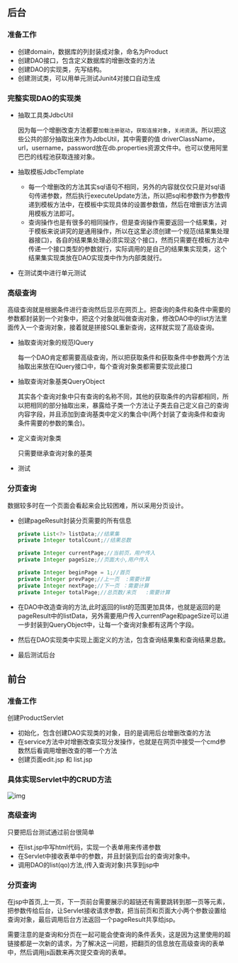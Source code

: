 ## 后台

### 准备工作

- 创建domain，数据库的列封装成对象，命名为Product
- 创建DAO接口，包含定义数据库的增删改查的方法
- 创建DAO的实现类，先写结构。
- 创建测试类，可以用单元测试Junit4对接口自动生成

### 完整实现DAO的实现类

- 抽取工具类JdbcUtil

  因为每一个增删改查方法都要`加载注册驱动`，`获取连接对象`，`关闭资源`。所以把这些公共的部分抽取出来作为JdbcUtil，其中需要的值 driverClassName，url，username，password放在db.properties资源文件中。也可以使用阿里巴巴的线程池获取连接对象。

- 抽取模板JdbcTemplate

  - 每一个增删改的方法其实sql语句不相同，另外的内容就仅仅只是对sql语句传递参数，然后执行executeUpdate方法，所以把sql和参数作为参数传递到模板方法中，在模板中实现具体的设置参数值，然后在增删该方法调用模板方法即可。
  - 查询操作也是有很多的相同操作，但是查询操作需要返回一个结果集，对于模板来说讲究的是通用操作，所以在这里必须创建一个规范(结果集处理器接口)，各自的结果集处理必须实现这个接口，然而只需要在模板方法中传递一个接口类型的参数就行，实际调用的是自己的结果集实现类，这个结果集实现类放在DAO实现类中作为内部类就行。

- 在测试类中进行单元测试

### 高级查询

高级查询就是根据条件进行查询然后显示在网页上。把查询的条件和条件中需要的参数都封装到一个对象中，把这个对象就叫做查询对象，修改DAO中的list方法里面传入一个查询对象，接着就是拼接SQL重新查询，这样就实现了高级查询。

- 抽取查询对象的规范IQuery

  每一个DAO肯定都需要高级查询，所以把获取条件和获取条件中参数两个方法抽取出来放在IQuery接口中，每个查询对象类都需要实现此接口

- 抽取查询对象基类QueryObject

  其实各个查询对象中只有查询的名称不同，其他的获取条件的内容都相同，所以把相同的部分抽取出来，暴露给子类一个方法让子类去自己定义自己的查询内容字段，并且添加到查询基类中定义的集合中(两个封装了查询条件和查询条件需要的参数的集合)。

- 定义查询对象类

  只需要继承查询对象的基类

- 测试

### 分页查询

数据较多时在一个页面会看起来会比较困难，所以采用分页设计。

- 创建pageResult封装分页需要的所有信息

  ```java
  private List<?> listData;//结果集
  private Integer totalCount;//结果总数
  
  private Integer currentPage;//当前页，用户传入
  private Integer pageSize;//页面大小,用户传入
  
  private Integer beginPage = 1;//首页
  private Integer prevPage;//上一页  :需要计算
  private Integer nextPage;//下一页 ：需要计算
  private Integer totalPage;//总页数/末页   :需要计算
  ```

- 在DAO中改造查询的方法,此时返回的list的范围更加具体，也就是返回的是pageResult中的listData，另外需要用户传入currentPage和pageSize可以进一步封装到QueryObject中，让每一个查询对象都有这两个字段。

- 然后在DAO实现类中实现上面定义的方法，包含查询结果集和查询结果总数。

- 最后测试后台

## 前台

### 准备工作

创建ProductServlet

- 初始化，包含创建DAO实现类的对象，目的是调用后台增删改查的方法
- 在service方法中对增删改查实现分发操作，也就是在网页中接受一个cmd参数然后看调用增删改查的哪一个方法
- 创建页面edit.jsp 和 list.jsp

### 具体实现Servlet中的CRUD方法

![img](https://s2.ax1x.com/2019/01/08/FLEUw8.png) 

### 高级查询

只要把后台测试通过前台很简单

- 在list.jsp中写html代码，实现一个表单用来传递参数
- 在Servlet中接收表单中的参数，并且封装到后台的查询对象中。
- 调用DAO的list(qo)方法,(传入查询对象)共享到jsp中

### 分页查询

在jsp中首页,上一页，下一页前台需要展示的超链还有需要跳转到那一页等元素，把参数传给后台，让Servlet接收请求参数，把当前页和页面大小两个参数设置给查询对象，最后调用后台方法返回一个pageResult共享给jsp。

需要注意的是查询和分页在一起可能会使查询的条件丢失，这是因为这里使用的超链接都是一次新的请求，为了解决这一问题，把翻页的信息放在高级查询的表单中，然后调用js函数来再次提交查询的表单。